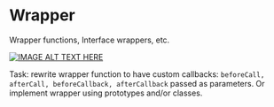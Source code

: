 # Wrapper
Wrapper functions, Interface wrappers, etc.

[![IMAGE ALT TEXT HERE](https://img.youtube.com/vi/oRQ0kQr1N-U/0.jpg)](https://www.youtube.com/watch?v=oRQ0kQr1N-U)

Task: rewrite wrapper function to have custom callbacks: `beforeCall, afterCall, beforeCallback, afterCallback` passed as parameters. Or implement wrapper using prototypes and/or classes.
